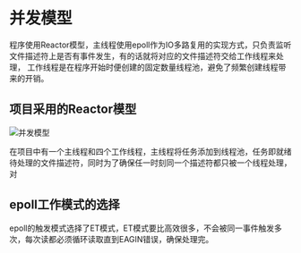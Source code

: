# 并发模型

程序使用Reactor模型，主线程使用epoll作为IO多路复用的实现方式，只负责监听文件描述符上是否有事件发生，有的话就将对应的文件描述符交给工作线程来处理，
工作线程是在程序开始时便创建的固定数量线程池，避免了频繁创建线程带来的开销。


## 项目采用的Reactor模型

![并发模型](https://ws4.sinaimg.cn/large/006tKfTcgy1g10f7fac2wj31560g044n.jpg)

在项目中有一个主线程和四个工作线程，主线程将任务添加到线程池，任务即就绪待处理的文件描述符，同时为了确保任一时刻同一个描述符都只被一个线程处理，对


## epoll工作模式的选择

epoll的触发模式选择了ET模式，ET模式要比高效很多，不会被同一事件触发多次，每次读都必须循环读取直到EAGIN错误，确保处理完。

